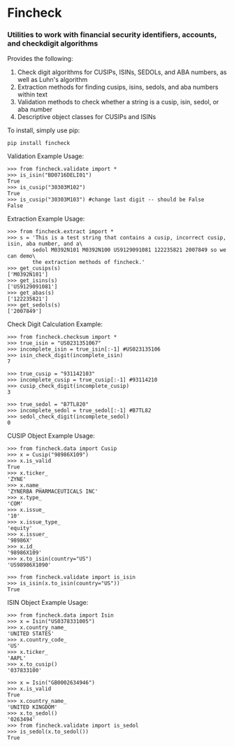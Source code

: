 # Fincheck

### Utilities to work with financial security identifiers, accounts, and checkdigit algorithms

Provides the following:
1. Check digit algorithms for CUSIPs, ISINs, SEDOLs, and ABA numbers, as well as Luhn's algorithm
2. Extraction methods for finding cusips, isins, sedols, and aba numbers within text
3. Validation methods to check whether a string is a cusip, isin, sedol, or aba number
4. Descriptive object classes for CUSIPs and ISINs

To install, simply use pip:
```
pip install fincheck
```

Validation Example Usage:
```
>>> from fincheck.validate import *
>>> is_isin("BD0716DELI01")
True
>>> is_cusip("30303M102")
True
>>> is_cusip("30303M103") #change last digit -- should be False
False
```

Extraction Example Usage:
```
>>> from fincheck.extract import *
>>> s = 'This is a test string that contains a cusip, incorrect cusip, isin, aba number, and a\
        sedol M0392N101 M0392N100 US9129091081 122235821 2007849 so we can demo\
        the extraction methods of fincheck.'
>>> get_cusips(s)
['M0392N101']
>>> get_isins(s)
['US9129091081']
>>> get_abas(s)
['122235821']
>>> get_sedols(s)
['2007849']
```

Check Digit Calculation Example:
```
>>> from fincheck.checksum import *
>>> true_isin = "US0231351067"
>>> incomplete_isin = true_isin[:-1] #US023135106
>>> isin_check_digit(incomplete_isin)
7

>>> true_cusip = "931142103"
>>> incomplete_cusip = true_cusip[:-1] #93114210
>>> cusip_check_digit(incomplete_cusip)
3

>>> true_sedol = "B7TL820"
>>> incomplete_sedol = true_sedol[:-1] #B7TL82
>>> sedol_check_digit(incomplete_sedol)
0
```

CUSIP Object Example Usage:
```
>>> from fincheck.data import Cusip
>>> x = Cusip("98986X109")
>>> x.is_valid
True
>>> x.ticker_
'ZYNE'
>>> x.name_
'ZYNERBA PHARMACEUTICALS INC'
>>> x.type_
'COM'
>>> x.issue_
'10'
>>> x.issue_type_
'equity'
>>> x.issuer_
'98986X'
>>> x.id_
'98986X109'
>>> x.to_isin(country="US")
'US98986X1090'

>>> from fincheck.validate import is_isin
>>> is_isin(x.to_isin(country="US"))
True
```

ISIN Object Example Usage:
```
>>> from fincheck.data import Isin
>>> x = Isin("US0378331005")
>>> x.country_name_
'UNITED STATES'
>>> x.country_code_
'US'
>>> x.ticker_
'AAPL'
>>> x.to_cusip()
'037833100'

>>> x = Isin("GB0002634946")
>>> x.is_valid
True
>>> x.country_name_
'UNITED KINGDOM'
>>> x.to_sedol()
'0263494'
>>> from fincheck.validate import is_sedol
>>> is_sedol(x.to_sedol())
True
```

